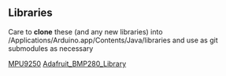 ## Libraries
Care to __clone__ these (and any new libraries) into /Applications/Arduino.app/Contents/Java/libraries and use as git submodules as necessary

[MPU9250](https://github.com/bolderflight/MPU9250)
[Adafruit_BMP280_Library](https://github.com/adafruit/Adafruit_BMP280_Library)